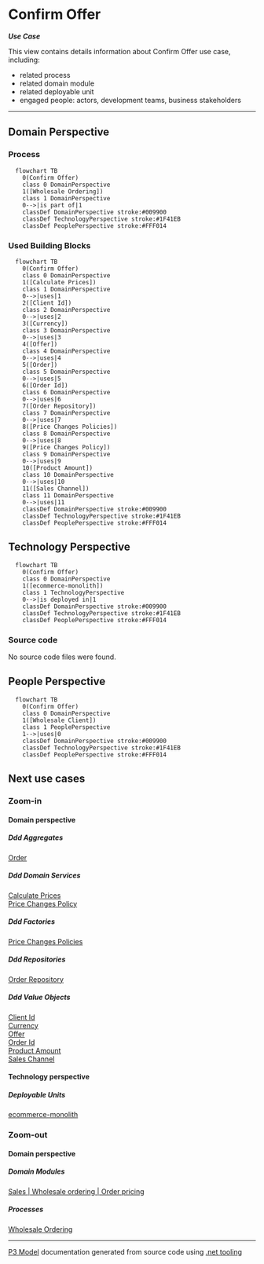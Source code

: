 ﻿
# Confirm Offer

***Use Case***  

This view contains details information about Confirm Offer use case, including:
- related process
- related domain module
- related deployable unit
- engaged people: actors, development teams, business stakeholders  

---



## Domain Perspective


### Process

```mermaid
  flowchart TB
    0(Confirm Offer)
    class 0 DomainPerspective
    1([Wholesale Ordering])
    class 1 DomainPerspective
    0-->|is part of|1
    classDef DomainPerspective stroke:#009900
    classDef TechnologyPerspective stroke:#1F41EB
    classDef PeoplePerspective stroke:#FFF014
```

### Used Building Blocks

```mermaid
  flowchart TB
    0(Confirm Offer)
    class 0 DomainPerspective
    1([Calculate Prices])
    class 1 DomainPerspective
    0-->|uses|1
    2([Client Id])
    class 2 DomainPerspective
    0-->|uses|2
    3([Currency])
    class 3 DomainPerspective
    0-->|uses|3
    4([Offer])
    class 4 DomainPerspective
    0-->|uses|4
    5([Order])
    class 5 DomainPerspective
    0-->|uses|5
    6([Order Id])
    class 6 DomainPerspective
    0-->|uses|6
    7([Order Repository])
    class 7 DomainPerspective
    0-->|uses|7
    8([Price Changes Policies])
    class 8 DomainPerspective
    0-->|uses|8
    9([Price Changes Policy])
    class 9 DomainPerspective
    0-->|uses|9
    10([Product Amount])
    class 10 DomainPerspective
    0-->|uses|10
    11([Sales Channel])
    class 11 DomainPerspective
    0-->|uses|11
    classDef DomainPerspective stroke:#009900
    classDef TechnologyPerspective stroke:#1F41EB
    classDef PeoplePerspective stroke:#FFF014
```

## Technology Perspective

```mermaid
  flowchart TB
    0(Confirm Offer)
    class 0 DomainPerspective
    1([ecommerce-monolith])
    class 1 TechnologyPerspective
    0-->|is deployed in|1
    classDef DomainPerspective stroke:#009900
    classDef TechnologyPerspective stroke:#1F41EB
    classDef PeoplePerspective stroke:#FFF014
```

### Source code

No source code files were found.  

## People Perspective

```mermaid
  flowchart TB
    0(Confirm Offer)
    class 0 DomainPerspective
    1([Wholesale Client])
    class 1 PeoplePerspective
    1-->|uses|0
    classDef DomainPerspective stroke:#009900
    classDef TechnologyPerspective stroke:#1F41EB
    classDef PeoplePerspective stroke:#FFF014
```

## Next use cases


### Zoom-in


#### Domain perspective


##### Ddd Aggregates

[Order](../../Orders/Order.md)  

##### Ddd Domain Services

[Calculate Prices](../../Pricing/CalculatePrices.md)  
[Price Changes Policy](../../Orders/PriceChanges/PriceChangesPolicy.md)  

##### Ddd Factories

[Price Changes Policies](../../Orders/PriceChanges/PriceChangesPolicies.md)  

##### Ddd Repositories

[Order Repository](../../Orders/OrderRepository.md)  

##### Ddd Value Objects

[Client Id](../../Clients/ClientId.md)  
[Currency](../../Commons/Currency.md)  
[Offer](../../Pricing/Offer.md)  
[Order Id](../../Orders/OrderId.md)  
[Product Amount](../../Products/ProductAmount.md)  
[Sales Channel](../../SalesChannels/SalesChannel.md)  

#### Technology perspective


##### Deployable Units

[ecommerce-monolith](../../../../../Technology/DeployableUnits/EcommerceMonolith.md)  

### Zoom-out


#### Domain perspective


##### Domain Modules

[Sales | Wholesale ordering | Order pricing](OrderPricing-module.md)  

##### Processes

[Wholesale Ordering](../../../../Processes/WholesaleOrdering.md)  

---

[P3 Model](https://github.com/P3-model/P3-model) documentation generated from source code using [.net tooling](https://github.com/P3-model/P3-model-dotnet)